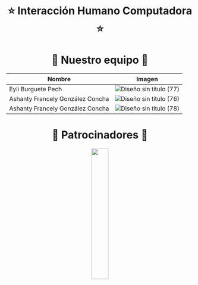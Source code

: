 <h1 align="center"> ⭐️ Interacción Humano Computadora ⭐️ </h1>

<h1 align="center"> ️💚️ Nuestro equipo 💚 </h1>

<!-- ALL-CONTRIBUTORS-LIST:START - Do not remove or modify this section -->
<!-- prettier-ignore -->
| Nombre  | Imagen |
| ------------- | ------------- |
| Eyli Burguete Pech | ![Diseño sin título (77)](https://github.com/asha-gc/hciproyect/assets/56806594/0539c122-2236-4316-9697-e58adefc329e)|
| Ashanty Francely González Concha  | ![Diseño sin título (76)](https://github.com/asha-gc/hciproyect/assets/56806594/3ebc08ce-e05a-4bf5-98b2-321177531e1c)  |
| Ashanty Francely González Concha  | ![Diseño sin título (78)](https://github.com/asha-gc/hciproyect/assets/56806594/3e445600-c2da-4796-961b-daa0b15cbf69) |
<!-- ALL-CONTRIBUTORS-LIST:END -->


<h1 align="center"> ️🤝 Patrocinadores 🤝 </h1>

<div align="center">
<a href="http://yuxiglobal.com/" target="_blank">
<img width=30% src="assets/images/yuxi-global-logo.png">
</a>
</div>
